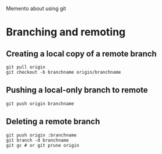Memento about using git

# Branching and remoting

## Creating a local copy of a remote branch

    git pull origin
    git checkout -b branchname origin/branchname

## Pushing a local-only branch to remote

    git push origin branchname

## Deleting a remote branch

    git push origin :branchname
    git branch -d branchname
    git gc # or git prune origin